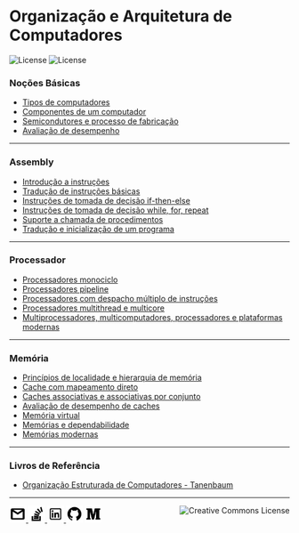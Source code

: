 # Organização e Arquitetura de Computadores

![License](https://img.shields.io/badge/Code%20License-MIT-blue.svg)
![License](https://img.shields.io/badge/UFSC-Organiza%C3%A7%C3%A3o%20e%20Arquitetura%20de%20Computadores-blue)

### Noções Básicas
- [Tipos de computadores](nocoes_basicas/)
- [Componentes de um computador](nocoes_basicas/)
- [Semicondutores e processo de fabricação](nocoes_basicas/)
- [Avaliação de desempenho](nocoes_basicas/)

---

### Assembly
- [Introdução a instruções](assembly/)
- [Tradução de instruções básicas](assembly/)
- [Instruções de tomada de decisão if-then-else](assembly/)
- [Instruções de tomada de decisão while, for, repeat](assembly/)
- [Suporte a chamada de procedimentos](assembly/)
- [Tradução e inicialização de um programa](assembly/)

---

### Processador
- [Processadores monociclo](processador/)
- [Processadores pipeline](processador/)
- [Processadores com despacho múltiplo de instruções](processador/)
- [Processadores multithread e multicore](processador/)
- [Multiprocessadores, multicomputadores, processadores e plataformas modernas](processador/)

---

### Memória
- [Princípios de localidade e hierarquia de memória](memoria/)
- [Cache com mapeamento direto](memoria/)
- [Caches associativas e associativas por conjunto](memoria/)
- [Avaliação de desempenho de caches](memoria/)
- [Memória virtual](memoria/)
- [Memórias e dependabilidade](memoria/)
- [Memórias modernas](memoria/)

---

### Livros de Referência
- [Organização Estruturada de Computadores - Tanenbaum](livros/)

---

<p  align="left">
	<a href="mailto:brunocampos01@gmail.com" target="_blank"><img src="https://github.com/brunocampos01/brunocampos01/blob/main/images/email.png" width="30">
	</a>
	<a href="https://stackoverflow.com/users/8329698/bruno-campos" target="_blank"><img src="https://github.com/brunocampos01/brunocampos01/blob/main/images/stackoverflow.png" width="30">
	</a>
	<a href="https://www.linkedin.com/in/brunocampos01" target="_blank"><img src="https://github.com/brunocampos01/brunocampos01/blob/main/images/linkedin.png" width="30">
	</a>
	<a href="https://github.com/brunocampos01" target="_blank"><img src="https://github.com/brunocampos01/brunocampos01/blob/main/images/github.png" width="30"></a>
	<a href="https://medium.com/@brunocampos01" target="_blank"><img src="https://github.com/brunocampos01/brunocampos01/blob/main/images/medium.png" width="30">
	</a>
    <a rel="license" href="http://creativecommons.org/licenses/by-sa/4.0/"><img alt="Creative Commons License" style="border-width:0" src="https://i.creativecommons.org/l/by-sa/4.0/88x31.png",  align="right" />
    </a>
    <br/>
</p>

